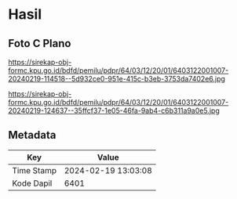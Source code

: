 # Hasil

## Foto C Plano

https://sirekap-obj-formc.kpu.go.id/bdfd/pemilu/pdpr/64/03/12/20/01/6403122001007-20240219-114518--5d932ce0-951e-415c-b3eb-3753da7402e6.jpg

https://sirekap-obj-formc.kpu.go.id/bdfd/pemilu/pdpr/64/03/12/20/01/6403122001007-20240219-124637--35ffcf37-1e05-46fa-9ab4-c6b311a9a0e5.jpg


## Metadata

| Key        | Value               |
| ---------- | ------------------- |
| Time Stamp | 2024-02-19 13:03:08 |
| Kode Dapil | 6401                |



